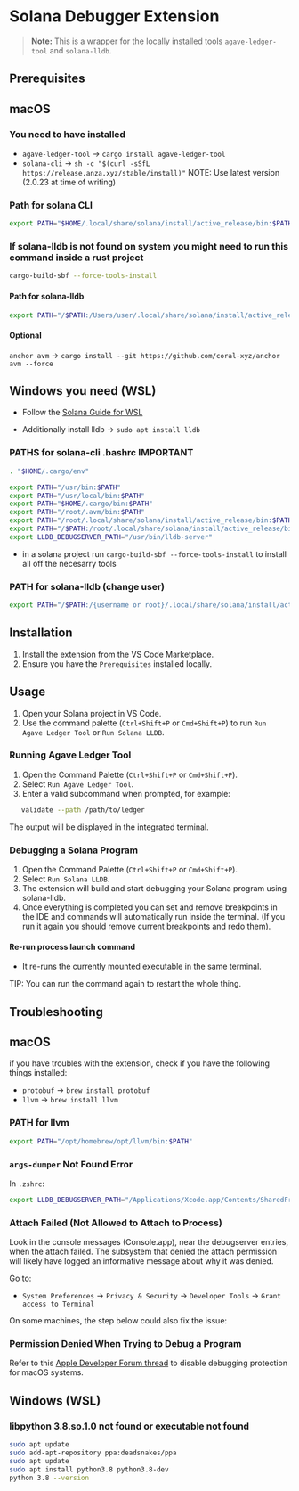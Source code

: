# Solana Debugger Extension

> **Note:** This is a wrapper for the locally installed tools `agave-ledger-tool` and `solana-lldb`.

## Prerequisites

## macOS

### You need to have installed

- `agave-ledger-tool` -> `cargo install agave-ledger-tool`
- `solana-cli` -> `sh -c "$(curl -sSfL https://release.anza.xyz/stable/install)"` NOTE: Use latest version (2.0.23 at time of writing)

### Path for solana CLI

```sh
export PATH="$HOME/.local/share/solana/install/active_release/bin:$PATH"
```

### If solana-lldb is not found on system you might need to run this command inside a rust project

```sh
cargo-build-sbf --force-tools-install
```

#### Path for solana-lldb

```sh
export PATH="/$PATH:/Users/user/.local/share/solana/install/active_release/bin/sdk/sbf/dependencies/platform-tools/llvm/bin"
```

#### Optional

`anchor avm` -> `cargo install --git https://github.com/coral-xyz/anchor avm --force`

## Windows you need (WSL)

- Follow the [Solana Guide for WSL](https://solana.com/docs/intro/installation)

- Additionally install lldb -> `sudo apt install lldb`

### PATHS for solana-cli .bashrc IMPORTANT

```sh
. "$HOME/.cargo/env"

export PATH="/usr/bin:$PATH"
export PATH="/usr/local/bin:$PATH"
export PATH="$HOME/.cargo/bin:$PATH"
export PATH="/root/.avm/bin:$PATH"
export PATH="/root/.local/share/solana/install/active_release/bin:$PATH"
export PATH="/$PATH:/root/.local/share/solana/install/active_release/bin/sdk/sbf/dependencies/platform-tools/llvm/bin"
export LLDB_DEBUGSERVER_PATH="/usr/bin/lldb-server"
```

- in a solana project run `cargo-build-sbf --force-tools-install` to install all off the necesarry tools

### PATH for solana-lldb (change user)

```sh
export PATH="/$PATH:/{username or root}/.local/share/solana/install/active_release/bin/sdk/sbf/dependencies/platform-tools/llvm/bin"
```

## Installation

1. Install the extension from the VS Code Marketplace.
2. Ensure you have the `Prerequisites` installed locally.

## Usage

1. Open your Solana project in VS Code.
2. Use the command palette (`Ctrl+Shift+P` or `Cmd+Shift+P`) to run `Run Agave Ledger Tool` or `Run Solana LLDB`.

### Running Agave Ledger Tool

1. Open the Command Palette (`Ctrl+Shift+P` or `Cmd+Shift+P`).
2. Select `Run Agave Ledger Tool`.
3. Enter a valid subcommand when prompted, for example:

```sh
   validate --path /path/to/ledger
```

The output will be displayed in the integrated terminal.

### Debugging a Solana Program

1. Open the Command Palette (`Ctrl+Shift+P` or `Cmd+Shift+P`).
2. Select `Run Solana LLDB`.
3. The extension will build and start debugging your Solana program using solana-lldb.
4. Once everything is completed you can set and remove breakpoints in the IDE and commands will automatically run inside the terminal. (If you run it again you should remove current breakpoints and redo them).

#### Re-run process launch command

- It re-runs the currently mounted executable in the same terminal.

TIP: You can run the command again to restart the whole thing.

## Troubleshooting

## macOS

if you have troubles with the extension, check if you have the following things installed:

- `protobuf` -> `brew install protobuf`
- `llvm` -> `brew install llvm`

### PATH for llvm

```sh
export PATH="/opt/homebrew/opt/llvm/bin:$PATH"
```

### `args-dumper` Not Found Error

In `.zshrc`:

```sh
export LLDB_DEBUGSERVER_PATH="/Applications/Xcode.app/Contents/SharedFrameworks/LLDB.framework/Versions/A/Resources/debugserver"
```

### Attach Failed (Not Allowed to Attach to Process)

Look in the console messages (Console.app), near the debugserver entries, when the attach failed. The subsystem that denied the attach permission will likely have logged an informative message about why it was denied.

Go to:

- `System Preferences` -> `Privacy & Security` -> `Developer Tools` -> `Grant access to Terminal`

On some machines, the step below could also fix the issue:

### Permission Denied When Trying to Debug a Program

Refer to this [Apple Developer Forum thread](https://forums.developer.apple.com/forums/thread/17452) to disable debugging protection for macOS systems.

## Windows (WSL)

### libpython 3.8.so.1.0 not found or executable not found

```sh
sudo apt update
sudo add-apt-repository ppa:deadsnakes/ppa
sudo apt update
sudo apt install python3.8 python3.8-dev
python 3.8 --version
```
